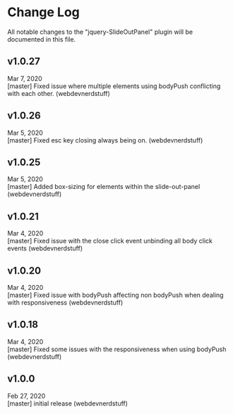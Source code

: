 # Change Log
All notable changes to the "jquery-SlideOutPanel" plugin will be documented in this file.

## v1.0.27
Mar 7, 2020
<br>
[master] Fixed issue where multiple elements using bodyPush conflicting with each other. (webdevnerdstuff)

## v1.0.26
Mar 5, 2020
<br>
[master] Fixed esc key closing always being on. (webdevnerdstuff)

## v1.0.25
Mar 5, 2020
<br>
[master] Added box-sizing for elements within the slide-out-panel (webdevnerdstuff)

## v1.0.21
Mar 4, 2020
<br>
[master] Fixed issue with the close click event unbinding all body click events (webdevnerdstuff)

## v1.0.20
Mar 4, 2020
<br>
[master] Fixed issue with bodyPush affecting non bodyPush when dealing with responsiveness (webdevnerdstuff)

## v1.0.18
Mar 4, 2020
<br>
[master] Fixed some issues with the responsiveness when using bodyPush (webdevnerdstuff)

## v1.0.0
Feb 27, 2020
<br>
[master] initial release (webdevnerdstuff)
